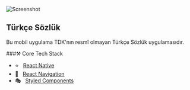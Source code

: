  ![Screenshot](screen-shot.png)

## Türkçe Sözlük

Bu mobil uygulama TDK'nın resmî olmayan Türkçe Sözlük uygulamasıdır.

###⚒️ Core Tech Stack

- ⭐️ &nbsp; [React Native](https://reactnative.dev/ 'React Native')
- 🔗 &nbsp; [React Navigation](https://reactnavigation.org/ 'React Navigation')
- 🎭 &nbsp; [Styled Components](https://styled-components.com/ 'Styled Components')

